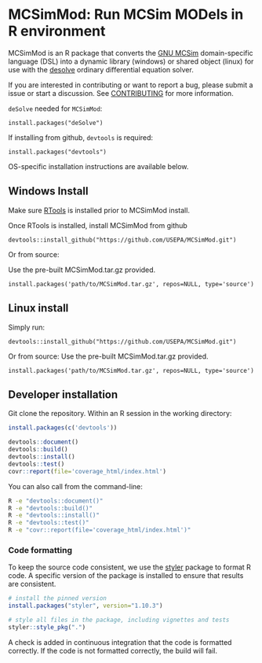 # MCSimMod: Run MCSim MODels in R environment

MCSimMod is an R package that converts the [GNU MCSim](https://www.gnu.org/software/mcsim/) domain-specific language (DSL) into a dynamic library (windows) or shared object (linux) for use with the [desolve](https://cran.r-project.org/web/packages/deSolve/index.html) ordinary differential equation solver.

If you are interested in contributing or want to report a bug, please submit a issue or start a discussion. See [CONTRIBUTING](CONTRIBUTING.md) for more information.

`deSolve` needed for `MCSimMod`:

`install.packages("deSolve")`

If installing from github, `devtools` is required:

`install.packages("devtools")`

OS-specific installation instructions are available below.

## Windows Install
Make sure [RTools](https://cran.r-project.org/bin/windows/Rtools/) is installed prior to MCSimMod install.

Once RTools is installed, install MCSimMod from github

`devtools::install_github("https://github.com/USEPA/MCSimMod.git")`

Or from source:

Use the pre-built MCSimMod.tar.gz provided.

```
install.packages('path/to/MCSimMod.tar.gz', repos=NULL, type='source')
```

## Linux install
Simply run:

`devtools::install_github("https://github.com/USEPA/MCSimMod.git")`

Or from source:
Use the pre-built MCSimMod.tar.gz provided.

```
install.packages('path/to/MCSimMod.tar.gz', repos=NULL, type='source')
```

## Developer installation

Git clone the repository. Within an R session in the working directory:

```R
install.packages(c('devtools'))

devtools::document()
devtools::build()
devtools::install()
devtools::test()
covr::report(file='coverage_html/index.html')
```

You can also call from the command-line:

```bash
R -e "devtools::document()"
R -e "devtools::build()"
R -e "devtools::install()"
R -e "devtools::test()"
R -e "covr::report(file='coverage_html/index.html')"
```

### Code formatting

To keep the source code consistent, we use the [styler](https://styler.r-lib.org/) package to format R code. A specific version of the package is installed to ensure that results are consistent.

```R
# install the pinned version
install.packages("styler", version="1.10.3")

# style all files in the package, including vignettes and tests
styler::style_pkg(".")
```

A check is added in continuous integration that the code is formatted correctly. If the code is not formatted correctly, the build will fail.
